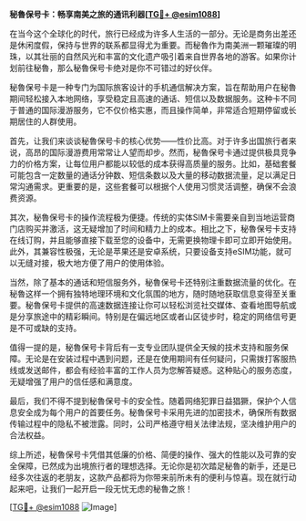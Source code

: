 **秘魯保号卡：畅享南美之旅的通讯利器[[TG💪+ @esim1088](https://t.me/s/esim1088)]**

在当今这个全球化的时代，旅行已经成为许多人生活的一部分。无论是商务出差还是休闲度假，保持与世界的联系都显得尤为重要。而秘魯作为南美洲一颗璀璨的明珠，以其壮丽的自然风光和丰富的文化遗产吸引着来自世界各地的游客。如果你计划前往秘魯，那么秘魯保号卡绝对是你不可错过的好伙伴。

秘魯保号卡是一种专门为国际旅客设计的手机通信解决方案，旨在帮助用户在秘魯期间轻松接入本地网络，享受稳定且高速的通话、短信以及数据服务。这种卡不同于普通的国际漫游服务，它不仅价格实惠，而且操作简单，非常适合短期停留或长期居住的人群使用。

首先，让我们来谈谈秘魯保号卡的核心优势——性价比高。对于许多出国旅行者来说，高昂的国际漫游费用常常让人望而却步。然而，秘魯保号卡通过提供极具竞争力的价格方案，让每位用户都能以较低的成本获得高质量的服务。比如，基础套餐可能包含一定数量的通话分钟数、短信条数以及大量的移动数据流量，足以满足日常沟通需求。更重要的是，这些套餐可以根据个人使用习惯灵活调整，确保不会浪费资源。

其次，秘魯保号卡的操作流程极为便捷。传统的实体SIM卡需要亲自到当地运营商门店购买并激活，这无疑增加了时间和精力上的成本。相比之下，秘魯保号卡支持在线订购，并且能够直接下载至您的设备中，无需更换物理卡即可立即开始使用。此外，其兼容性极强，无论是苹果还是安卓系统，只要设备支持eSIM功能，就可以无缝对接，极大地方便了用户的使用体验。

当然，除了基本的通话和短信服务外，秘魯保号卡还特别注重数据流量的优化。在秘魯这样一个拥有独特地理环境和文化氛围的地方，随时随地获取信息变得至关重要。秘魯保号卡提供的高速数据连接让你可以轻松浏览社交媒体、查看地图导航或是分享旅途中的精彩瞬间。特别是在偏远地区或者山区徒步时，稳定的网络信号更是不可或缺的支持。

值得一提的是，秘魯保号卡背后有一支专业团队提供全天候的技术支持和服务保障。无论是在安装过程中遇到问题，还是在使用期间有任何疑问，只需拨打客服热线或发送邮件，都会有经验丰富的工作人员为您解答疑惑。这种贴心的服务态度，无疑增强了用户的信任感和满意度。

最后，我们不得不提到秘魯保号卡的安全性。随着网络犯罪日益猖獗，保护个人信息安全成为每个用户的首要任务。秘魯保号卡采用先进的加密技术，确保所有数据传输过程中的隐私不被泄露。同时，公司严格遵守相关法律法规，坚决维护用户的合法权益。

综上所述，秘魯保号卡凭借其低廉的价格、简便的操作、强大的性能以及可靠的安全保障，已然成为出境旅行者的理想选择。无论你是初次踏足秘魯的新手，还是已经多次往返的老朋友，这款产品都将为你带来前所未有的便利与惊喜。现在就行动起来吧，让我们一起开启一段无忧无虑的秘魯之旅！

[[TG💪+ @esim1088](https://t.me/s/esim1088) ![Image](https://i.postimg.cc/4NQfJmqS/Snipaste-2025-05-13-00-14-12.png)]
